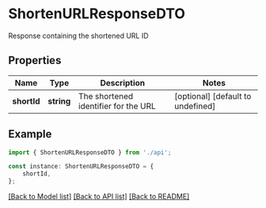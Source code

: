 # ShortenURLResponseDTO

Response containing the shortened URL ID

## Properties

Name | Type | Description | Notes
------------ | ------------- | ------------- | -------------
**shortId** | **string** | The shortened identifier for the URL | [optional] [default to undefined]

## Example

```typescript
import { ShortenURLResponseDTO } from './api';

const instance: ShortenURLResponseDTO = {
    shortId,
};
```

[[Back to Model list]](../README.md#documentation-for-models) [[Back to API list]](../README.md#documentation-for-api-endpoints) [[Back to README]](../README.md)
